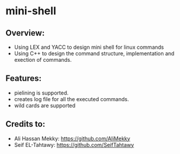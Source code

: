 # mini-shell

## Overview:
- Using LEX and YACC to design mini shell for linux commands 
- Using C++ to design the command structure, implementation and exection of commands.

## Features: 
- pielining is supported.
- creates log file for all the executed commands.
- wild cards are supported 

## Credits to:
- Ali Hassan Mekky: https://github.com/AliMekky
- Seif EL-Tahtawy: https://github.com/SeifTahtawy

